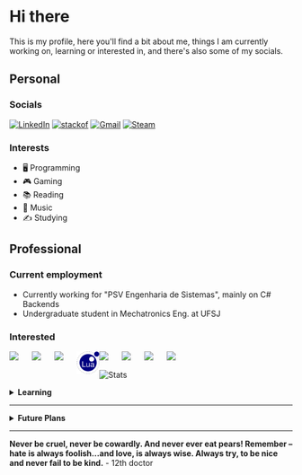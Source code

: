 # Hi there

This is my profile, here you'll find a bit about me, things I am currently working on, learning or interested in, and there's also some of my socials.

## Personal

### Socials
[![LinkedIn](https://img.shields.io/badge/LinkedIn-0077B5?style=for-the-badge&logo=linkedin&logoColor=white)](https://www.linkedin.com/in/frederico-esch-pereira-525424226/)
[![stackof](https://img.shields.io/badge/Stack_Overflow-FE7A16?style=for-the-badge&logo=stack-overflow&logoColor=white)](https://stackoverflow.com/users/12002056/fred-esch)
[![Gmail](https://img.shields.io/badge/Gmail-D14836?style=for-the-badge&logo=gmail&logoColor=white)](mailto:fredeschpe@gmail.com)
[![Steam](https://img.shields.io/badge/Steam-000000?style=for-the-badge&logo=steam&logoColor=white)](https://steamcommunity.com/profiles/76561198165285645/)
### Interests
- 🖥️ Programming
- 🎮 Gaming
- 📚 Reading
- 🎵 Music
- ✍️ Studying

## Professional

### Current employment

- Currently working for "PSV Engenharia de Sistemas", mainly on C# Backends
- Undergraduate student in Mechatronics Eng. at UFSJ

### Interested

<img width="40px" align="left" src="https://cdn.jsdelivr.net/gh/devicons/devicon/icons/c/c-original.svg" />
<img width="40px" align="left" src="https://cdn.jsdelivr.net/gh/devicons/devicon/icons/cplusplus/cplusplus-original.svg" />
<img width="40px" align="left" src="https://cdn.jsdelivr.net/gh/devicons/devicon/icons/csharp/csharp-original.svg" />
<img width="40px" align="left" src="https://raw.githubusercontent.com/devicons/devicon/6910f0503efdd315c8f9b858234310c06e04d9c0/icons/lua/lua-original.svg" />
<img width="40px" align="left" src="https://cdn.jsdelivr.net/gh/devicons/devicon/icons/arduino/arduino-original-wordmark.svg" />
<img width="40px" align="left" src="https://cdn.jsdelivr.net/gh/devicons/devicon/icons/zig/zig-original.svg" />
<img width="40px" align="left" src="https://cdn.jsdelivr.net/gh/devicons/devicon/icons/haskell/haskell-original.svg" />
<img width="40px" src="https://cdn.jsdelivr.net/gh/devicons/devicon/icons/python/python-original.svg" />


![Stats](https://github-readme-stats.vercel.app/api/top-langs/?username=Frederico-Esch&theme=tokyonight&hide=Jupyter%20Notebook)

<details>
  <summary><b>Learning</b></summary>
  </br>
  <img width="40px" align="left" src="https://cdn.jsdelivr.net/gh/devicons/devicon/icons/opengl/opengl-original.svg" />
  <img width="40px" align="left" src="https://cdn.jsdelivr.net/gh/devicons/devicon/icons/cmake/cmake-original.svg" />
  <img width="40px" align="left" src="https://cdn.jsdelivr.net/gh/devicons/devicon/icons/go/go-original-wordmark.svg" />
  <img width="40px" align="left" src="https://cdn.jsdelivr.net/gh/devicons/devicon/icons/dotnetcore/dotnetcore-original.svg" />
  <img width="40px" src="https://cdn.jsdelivr.net/gh/devicons/devicon/icons/scala/scala-original.svg" />
</details>

---

<details>
  <summary><b>Future Plans</b></summary>
  </br>
  <img width="40px" align="left" src="https://cdn.jsdelivr.net/gh/devicons/devicon/icons/fsharp/fsharp-original.svg" />
  <img width="40px" align="left" src="https://cdn.jsdelivr.net/gh/devicons/devicon/icons/godot/godot-original.svg" />
  <img width="40px" align="left" src="https://cdn.jsdelivr.net/gh/devicons/devicon/icons/kotlin/kotlin-original.svg" />
  <img width="40px" align="left" src="https://cdn.jsdelivr.net/gh/devicons/devicon/icons/raspberrypi/raspberrypi-original.svg" />
  <img width="40px" align="left" src="https://cdn.jsdelivr.net/gh/devicons/devicon/icons/unrealengine/unrealengine-original.svg" />
  <img width="40px" src="https://avatars.githubusercontent.com/u/63681715?s=200&v=4" />
</details>

---


**Never be cruel, never be cowardly. And never ever eat pears! Remember – hate is always foolish…and love, is always wise. Always try, to be nice and never fail to be kind.** - 12th doctor
